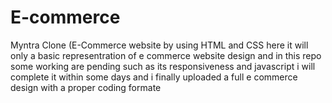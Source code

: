 # E-commerce
Myntra Clone (E-Commerce website by using HTML and CSS
here it will only a basic representration of e commerce website design and  in this repo some working are pending such as its responsiveness and javascript 
i will complete it within some days and i finally  uploaded a full e commerce design with a proper coding formate
